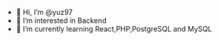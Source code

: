 - 👋 Hi, I’m @yuz97
- 👀 I’m interested in Backend 
- 🌱 I’m currently learning React,PHP,PostgreSQL and MySQL
<!---
yuz97/yuz97 is a ✨ special ✨ repository because its `README.md` (this file) appears on your GitHub profile.
You can click the Preview link to take a look at your changes.
--->
